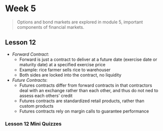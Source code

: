 # Week 5

> Options and bond markets are explored in module 5, important components of financial markets.

## Lesson 12

- _Forward Contract_:
  - Forward is just a contract to deliver at a future date (exercise date or maturity date) at a specified exercise price
  - Example: rice farmer sells rice to warehouser
  - Both sides are locked into the contract, no liquidity
- _Future Contracts_:
  - Futures contracts differ from forward contracts in that contractors deal with an exchange rather than each other, and thus do not ned to assess each others' credit
  - Futures contracts are standardized retail products, rather than custom products
  - Futures contracts rely on margin calls to guarantee performance

### Lesson 12 Mini Quizzes
